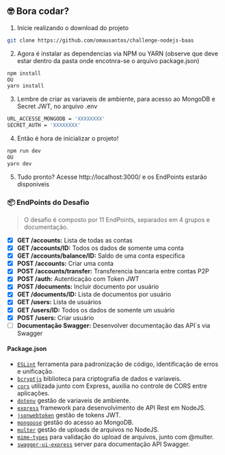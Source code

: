 ## 🤓 Bora codar?

01. Inicie realizando o download do projeto
```bash
git clone https://github.com/omausantos/challenge-nodejs-baas
```

02. Agora é instalar as dependencias via NPM ou YARN (observe que deve estar dentro da pasta onde encotnra-se o arquivo package.json)
```bash
npm install
OU
yarn install
```

03. Lembre de criar as variaveis de ambiente, para acesso ao MongoDB e Secret JWT, no arquivo .env
```bash
URL_ACCESSE_MONGODB = 'XXXXXXXX'
SECRET_AUTH = 'XXXXXXXX'
```

04. Então é hora de inicializar o projeto!
```bash
npm run dev
OU
yarn dev
```

05. Tudo pronto? Acesse http://localhost:3000/ e os EndPoints estarão disponiveis

### 📦 EndPoints do Desafio
> O desafio é composto por 11 EndPoints, separados em 4 grupos e documentação.

- [x] **GET /accounts:** Lista de todas as contas
- [x] **GET /accounts/ID:** Todos os dados de somente uma conta
- [x] **GET /accounts/balance/ID:** Saldo de uma conta especifica
- [x] **POST /accounts:** Criar uma conta
- [x] **POST /accounts/transfer:** Transferencia bancaria entre contas P2P
- [x] **POST /auth:** Autenticação com Token JWT
- [x] **POST /documents:** Incluir documento por usuário
- [x] **GET /documents/ID:** Lista de documentos por usuário
- [x] **GET /users:** Lista de usuários
- [x] **GET /users/ID:** Todos os dados de somente um usuário
- [x] **POST /users:** Criar usuário
- [ ] **Documentação Swagger:** Desenvolver documentação das API`s via Swagger

#### Package.json
* [`ESLint`](https://eslint.org/) ferramenta para padronização de código, identificação de erros e unificação.
* [`bcryptjs`](https://www.npmjs.com/package/bcryptjs) biblioteca para criptografia de dados e variaveis.
* [`cors`](https://www.npmjs.com/package/cors) utilizada junto com Express, auxilia no controle de CORS entre aplicações.
* [`dotenv`](https://www.npmjs.com/package/dotenv) gestão de variaveis de ambiente.
* [`express`](https://expressjs.com/pt-br/) framework para desenvolvimento de API Rest em NodeJS.
* [`jsonwebtoken`](https://www.npmjs.com/package/jsonwebtoken) gestão de tokens JWT.
* [`mongoose`](https://mongoosejs.com/) gestão do acesso ao MongoDB.
* [`multer`](https://mongoosejs.com/) gestão de uploads de arquivos no NodeJS.
* [`mime-types`](https://www.npmjs.com/package/mime-types) para validação do upload de arquivos, junto com @multer.
* [`swagger-ui-express`](https://www.npmjs.com/package/swagger-ui-express) server para documentação API Swagger.
